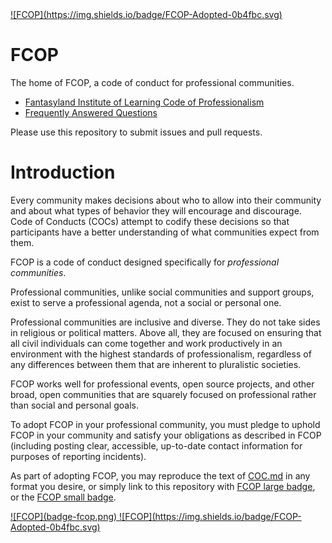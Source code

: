<a href="https://github.com/fantasylandinst/fcop">
![FCOP](https://img.shields.io/badge/FCOP-Adopted-0b4fbc.svg)
</a>

# FCOP

The home of FCOP, a code of conduct for professional communities.

 * [Fantasyland Institute of Learning Code of Professionalism](COC.md)
 * [Frequently Answered Questions](FAQ.md)

Please use this repository to submit issues and pull requests.

# Introduction

Every community makes decisions about who to allow into their community and about what types of behavior they will encourage and discourage. Code of Conducts (COCs) attempt to codify these decisions so that participants have a better understanding of what communities expect from them.

FCOP is a code of conduct designed specifically for _professional communities_.

Professional communities, unlike social communities and support groups, exist to serve a professional agenda, not a social or personal one.

Professional communities are inclusive and diverse. They do not take sides in religious or political matters. Above all, they are focused on ensuring that all civil individuals can come together and work productively in an environment with the highest standards of professionalism, regardless of any differences between them that are inherent to pluralistic societies.

FCOP works well for professional events, open source projects, and other broad, open communities that are squarely focused on professional rather than social and personal goals.

To adopt FCOP in your professional community, you must pledge to uphold FCOP in your community and satisfy your obligations as described in FCOP (including posting clear, accessible, up-to-date contact information for purposes of reporting incidents).

As part of adopting FCOP, you may reproduce the text of [COC.md](COC.md) in any format you desire, or simply link to this repository with [FCOP large badge](badge-fcop.png), or the [FCOP small badge](https://img.shields.io/badge/FCOP-Adopted-0b4fbc.svg).

<a href="https://github.com/fantasylandinst/fcop">
![FCOP](badge-fcop.png)
</a>

<a href="https://github.com/fantasylandinst/fcop">
![FCOP](https://img.shields.io/badge/FCOP-Adopted-0b4fbc.svg)
</a>
